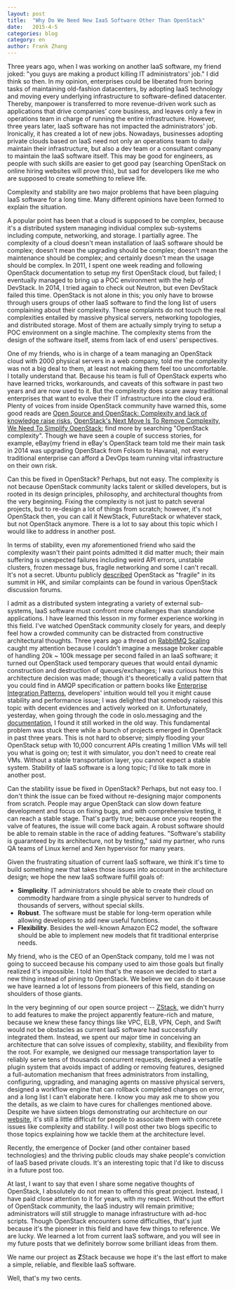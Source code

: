 ```yaml
---
layout: post
title:  "Why Do We Need New IaaS Software Other Than OpenStack"
date:   2015-4-5
categories: blog
category: en
author: Frank Zhang
---
```


Three years ago, when I was working on another IaaS software, my friend joked: "you guys are making a product
killing IT administrators' job." I did think so then. In my opinion, enterprises could
be liberated from boring tasks of maintaining old-fashion datacenters, by adopting IaaS technology and moving
every underlying infrastructure to software-defined datacenter. Thereby, manpower is transferred to more revenue-driven work such as 
applications that drive companies' core business, and leaves only a few in operations team in charge of running the entire infrastructure.
However, three years later, IaaS software has not impacted the administrators' job. Ironically, it has created a lot of new jobs.
Nowadays, businesses adopting private clouds based on IaaS need not only an operations team to daily maintain their
infrastructure, but also a dev team or a consultant company to maintain the IaaS software itself. This may be good for
engineers, as people with such skills are easier to get good pay (searching OpenStack on online hiring websites
will prove this), but sad for developers like me who are supposed to create something to relieve life.

Complexity and stability are two major problems that have been plaguing IaaS software for a long time. Many different opinions have
been formed to explain the situation.

A popular point has been that a cloud is supposed to be complex, because
it's a distributed system managing individual complex sub-systems including compute, networking, and storage. I partially agree.
The complexity of a cloud doesn't mean installation of IaaS software should be complex; doesn't mean the upgrading should be complex;
doesn't mean the maintenance should be complex; and certainly doesn't mean the usage should be complex. In 2011, I spent one week reading and
following OpenStack documentation to setup my first OpenStack cloud, but failed; I eventually managed to bring up a POC environment
with the help of DevStack. In 2014, I tried again to check out Neutron, but even DevStack failed this time.
OpenStack is not alone in this; you only have to browse through users groups of other IaaS software to find the long list of users complaining about their
complexity. These complaints do not touch the real complexities entailed by massive physical servers, networking topologies, and
distributed storage. Most of them are actually simply trying to setup a POC environment on a single machine. The complexity stems from
the design of the software itself, stems from lack of end users' perspectives.

One of my friends, who is in charge of a team managing an OpenStack cloud with 2000 physical servers in a web company, told me
the complexity was not a big deal to them, at least not making them feel too uncomfortable. I totally understand that. Because
his team is full of OpenStack experts who have learned tricks, workarounds, and caveats of this software in past two years and
are now used to it. But the complexity does scare away traditional enterprises that want to evolve their IT infrastructure into
the cloud era. Plenty of voices from inside OpenStack community have warned this, some good reads are [Open Source and OpenStack: Complexity and lack of knowledge raise risks](https://www.mirantis.com/openstack-portal/external-news/open-source-openstack-complexity-lack-knowledge-raise-risks/),
[OpenStack's Next Move Is To Remove Complexity](http://tesora.com/blog/openstacks-next-move-remove-complexity),
[We Need To Simplify OpenStack](http://www.rackspace.com/blog/we-need-to-simplify-openstack/); find more by searching
"OpenStack complexity". Though we have seen a couple of success stories,
for example, eBay(my friend in eBay's OpenStack team told me their main task in 2014 was upgrading OpenStack from Folsom to Havana), not
every traditional enterprise can afford a DevOps team running vital infrastructure on their own risk.  

Can this be fixed in OpenStack? Perhaps, but not easy. The complexity is not because OpenStack community lacks talent or skilled developers, but
is rooted in its design principles, philosophy, and architectural thoughts from the very beginning. Fixing the complexity is not just
to patch several projects, but to re-design a lot of things from scratch; however, it's not OpenStack then, you can call it NewStack,
FutureStack or whatever stack, but not OpenStack anymore. There is a lot to say about this topic which I would like to address in another
post.

In terms of stability, even my aforementioned friend who said the complexity wasn't their paint points admitted it
did matter much; their main suffering is unexpected failures including weird API errors, unstable clusters, frozen message bus,
fragile networking and some I can't recall. It's not a secret. Ubuntu publicly [described](https://plus.google.com/107021066102930532296/posts/U1sU3zEZAiQ)
OpenStack as "fragile" in its summit in HK, and similar complaints can be found in various OpenStack discussion forums.

I admit as a distributed system integrating a variety of external sub-systems, IaaS software must confront more challenges than
standalone applications. I have learned this lesson in my former experience working in this field. I've watched OpenStack
community closely for years, and deeply feel how a crowded community can be distracted from constructive architectural thoughts. Three years
ago a thread on [RabbitMQ Scaling](http://lists.openstack.org/pipermail/openstack-dev/2012-November/002730.html) caught my attention because
I couldn't imagine a message broker capable of handling 20k ~ 100k message per second failed in an IaaS software; it turned out
OpenStack used temporary queues that would entail dynamic construction and destruction of queues/exchanges; I was curious how this
architecture decision was made; though it's theoretically a valid pattern that you could find in AMQP specification or pattern books
like [Enterprise Integration Patterns](http://books.google.com/books/about/Enterprise_Integration_Patterns.html?id=qqB7nrrna_sC), developers'
intuition would tell you it might cause stability and performance issue; I was delighted that somebody raised this topic with decent
evidences and actively worked on it. Unfortunately, yesterday, when going through the code in oslo.messaging and the [documentation](http://docs.openstack.org/developer/nova/devref/rpc.html),
I found it still worked in the old way. This fundamental problem was stuck there while a bunch of projects emerged in OpenStack in
past three years. This is not hard to observe; simply flooding your OpenStack setup with 10,000 concurrent APIs creating 1 million VMs
will tell you what is going on; test it with simulator, you don't need to create real VMs. Without a stable transportation layer, you cannot
expect a stable system. Stability of IaaS software is a long topic; I'd like to talk more in another post.

Can the stability issue be fixed in OpenStack? Perhaps, but not easy too. I don't think the issue can be fixed without re-designing major components
from scratch. People may argue OpenStack can slow down feature development and focus on fixing bugs, and with comprehensive
testing, it can reach a stable stage. That's partly true; because once you reopen the valve of features, the issue will come back again.
A robust software should be able to remain stable in the race of adding features. "Software's stability is guaranteed by its architecture,
not by testing," said my partner, who runs QA teams of Linux kernel and Xen hypervisor for many years.

Given the frustrating situation of current IaaS software, we think it's time to build something new that takes those issues into
account in the architecture design; we hope the new IaaS software fulfill goals of:

* **Simplicity**. IT administrators should be able to create their cloud on commodity hardware from a single physical server to
hundreds of thousands of servers, without special skills.
* **Robust**. The software must be stable for long-term operation while allowing developers to add new useful functions. 
* **Flexibility**. Besides the well-known Amazon EC2 model, the software should be able to implement new models that fit
traditional enterprise needs. 

My friend, who is the CEO of an OpenStack company, told me I was not going to succeed because his company used to aim those goals
but finally realized it's impossible. I told him that's the reason we decided to start a new thing instead of pining to OpenStack.
We believe we can do it because we have learned a lot of lessons from pioneers of this field, standing on shoulders of those
giants.

In the very beginning of our open source project -- [ZStack](http://zstack.org), we didn't hurry to add features to make the project apparently feature-rich and
mature, because we knew these fancy things like VPC, ELB, VPN, Ceph, and Swift would not be obstacles as current IaaS software had
successfully integrated them. Instead, we spent our major time in conceiving an architecture that can solve issues of complexity,
stability, and flexibility from the root. For example, we designed our message transportation layer to reliably serve tens of thousands
concurrent requests, designed a versatile plugin system that avoids impact of adding or removing features, designed a
full-automation mechanism that frees administrators from installing, configuring, upgrading, and managing agents on massive physical
servers, designed a workflow engine that can rollback completed changes on error, and a long list I can't elaborate here. I know you
may ask me to show you the details, as we claim to have cures for challenges mentioned above. Despite we have sixteen blogs demonstrating
our architecture on our [website](http://zstack.org/blog), it's still a little difficult for people to associate them with concrete issues like
complexity and stability. I will post other two blogs specific to those topics explaining how we tackle them at the architecture level.

Recently, the emergence of Docker (and other container based technologies) and the thriving public clouds may shake people's conviction of
IaaS based private clouds. It's an interesting topic that I'd like to discuss in a future post too.

At last, I want to say that even I share some negative thoughts of OpenStack, I absolutely do not mean to offend this great project.
Instead, I have paid close attention to it for years, with my respect. Without the effort of OpenStack community, the IaaS industry will
remain primitive; administrators will still struggle to manage infrastructure with ad-hoc scripts. Though OpenStack encounters
some difficulties, that's just because it's the pioneer in this field and have few things to reference. We are lucky. We learned a lot
from current IaaS software, and you will see in my future posts that we definitely borrow some brilliant ideas from them.

We name our project as **Z**Stack because we hope it's the last effort to make a simple, reliable, and flexible IaaS software.

Well, that's my two cents.

